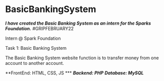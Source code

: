 # BasicBankingSystem
***I have created the Basic Banking System as an intern for the Sparks Foundation.***
#GRIPFEBRUARY22 

Intern @ Spark Foundation

Task 1: Basic Banking System

The Basic Banking System website function is to transfer money from one account to another account.

**FrontEnd: HTML, CSS, JS ***
***Backend: PHP***
***Database: MySQL***
      
